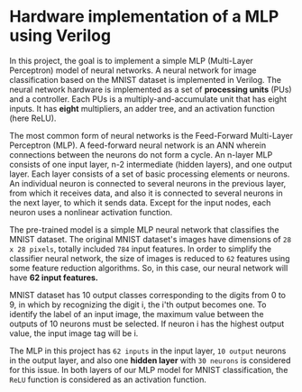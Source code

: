 # Hardware implementation of a MLP using Verilog

In this project, the goal is to implement a simple MLP (Multi-Layer Perceptron) model of neural networks. A neural network for image classification based on
the MNIST dataset is implemented in Verilog. The neural network hardware is implemented as a set of **processing units** (PUs) and a controller. 
Each PUs is a multiply-and-accumulate unit that has eight inputs. It has **eight** multipliers, an adder tree, and an activation function (here ReLU).

The most common form of neural networks is the Feed-Forward Multi-Layer Perceptron (MLP). A feed-forward neural network is an ANN wherein
connections between the neurons do not form a cycle. An n-layer MLP consists of one input layer, n-2 intermediate (hidden layers),
and one output layer. Each layer consists of a set of basic processing elements or neurons. An individual
neuron is connected to several neurons in the previous layer, from which it receives data, and also it is
connected to several neurons in the next layer, to which it sends data. Except for the input nodes, each
neuron uses a nonlinear activation function.

The pre-trained model is a simple MLP neural network that classifies the MNIST dataset. The original
MNIST dataset's images have dimensions of `28 x 28 pixels`, totally included `784` input features. In order
to simplify the classifier neural network, the size of images is reduced to `62` features using some feature
reduction algorithms. So, in this case, our neural network will have **62 input features.**

MNIST dataset has 10 output classes corresponding to the digits from 0 to 9, in which by recognizing the
digit i, the i'th output becomes one. To identify the label of an input image, the maximum value between
the outputs of 10 neurons must be selected. If neuron i has the highest output value, the input image tag
will be i.

The MLP in this project has `62 inputs` in the input layer, `10 output` neurons in the
output layer, and also one **hidden layer** with `30 neurons` is considered for this issue. In both layers of our
MLP model for MNIST classification, the `ReLU` function is considered as an activation function.

